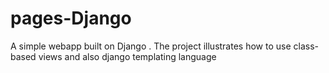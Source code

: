 # pages-Django
A simple webapp built on Django . The project illustrates how to use class-based views and also django templating language
